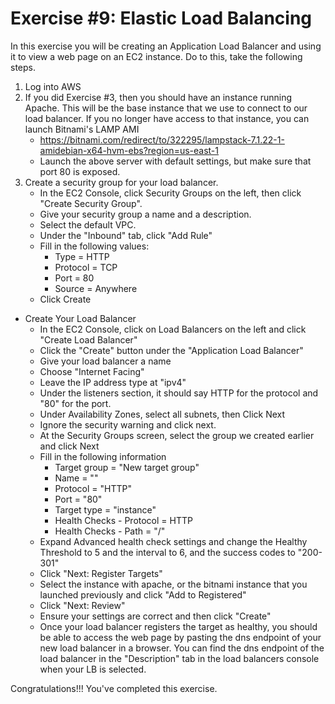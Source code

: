 # Exercise #9: Elastic Load Balancing

In this exercise you will be creating an Application Load Balancer and using it to view a web page on an EC2 instance.
Do to this, take the following steps.

1. Log into AWS
1. If you did Exercise #3, then you should have an instance running Apache.  This will be the base instance that we use 
to connect to our load balancer.  If you no longer have access to that instance, you can launch Bitnami's LAMP AMI
    * https://bitnami.com/redirect/to/322295/lampstack-7.1.22-1-amidebian-x64-hvm-ebs?region=us-east-1
    * Launch the above server with default settings, but make sure that port 80 is exposed.
1. Create a security group for your load balancer.
    * In the EC2 Console, click Security Groups on the left, then click "Create Security Group".
    * Give your security group a name and a description.
    * Select the default VPC.
    * Under the "Inbound" tab, click "Add Rule"
    * Fill in the following values:
        * Type = HTTP
        * Protocol = TCP
        * Port = 80
        * Source = Anywhere
    * Click Create
* Create Your Load Balancer
    * In the EC2 Console, click on Load Balancers on the left and click "Create Load Balancer"
    * Click the "Create" button under the "Application Load Balancer"
    * Give your load balancer a name
    * Choose "Internet Facing"
    * Leave the IP address type at "ipv4"
    * Under the listeners section, it should say HTTP for the protocol and "80" for the port.
    * Under Availability Zones, select all subnets, then Click Next
    * Ignore the security warning and click next.
    * At the Security Groups screen, select the group we created earlier and click Next
    * Fill in the following information
        * Target group = "New target group"
        * Name = "<an-identifiable-name>"
        * Protocol = "HTTP"
        * Port = "80"
        * Target type = "instance"
        * Health Checks - Protocol = HTTP
        * Health Checks - Path = "/"
    * Expand Advanced health check settings and change the Healthy Threshold to 5 and the interval to 6, and the success codes to "200-301"
    * Click "Next: Register Targets"
    * Select the instance with apache, or the bitnami instance that you launched previously and click "Add to Registered"
    * Click "Next: Review"
    * Ensure your settings are correct and then click "Create"
    * Once your load balancer registers the target as healthy, you should be able to access the web page by pasting the
    dns endpoint of your new load balancer in a browser. You can find the dns endpoint of the load balancer in the 
    "Description" tab in the load balancers console when your LB is selected.
    
    
Congratulations!!! You've completed this exercise.